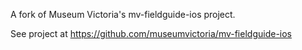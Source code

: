 A fork of Museum Victoria's mv-fieldguide-ios project.

See project at https://github.com/museumvictoria/mv-fieldguide-ios
